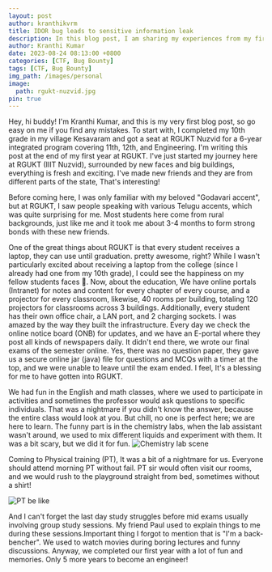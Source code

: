 ```yaml
---
layout: post
author: kranthikvrm
title: IDOR bug leads to sensitive information leak
description: In this blog post, I am sharing my experiences from my first year at RGUKT Nuzvid, where I experienced new faces, challenges, and exciting opportunities on my journey towards becoming an engineer.
author: Kranthi Kumar
date: 2023-08-24 08:13:00 +0800
categories: [CTF, Bug Bounty]
tags: [CTF, Bug Bounty]
img_path: /images/personal
image:
  path: rgukt-nuzvid.jpg
pin: true
---
```


Hey, hi buddy! I'm Kranthi Kumar, and this is my very first blog post, so go easy on me if you find any mistakes. To start with, I completed my 10th grade in my village Kesavaram and got a seat at RGUKT Nuzvid for a 6-year integrated program covering 11th, 12th, and Engineering. I'm writing this post at the end of my first year at RGUKT. I've just started my journey here at RGUKT (IIIT Nuzvid), surrounded by new faces and big buildings, everything is fresh and exciting. I've made new friends and they are from different parts of the state, That's interesting! 

Before coming here, I was only familiar with my beloved "Godavari accent", but at RGUKT, I saw people speaking with various Telugu accents, which was quite surprising for me. Most students here come from rural backgrounds, just like me and it took me about 3-4 months to form strong bonds with these new friends.
 
One of the great things about RGUKT is that every student receives a laptop, they can use until graduation. pretty awesome, right? While I wasn't particularly excited about receiving a laptop from the college (since I already had one from my 10th grade), I could see the happiness on my fellow students faces 🤩. Now, about the education, We have online portals (Intranet) for notes and content for every chapter of every course, and a projector for every classroom, likewise, 40 rooms per building, totaling 120 projectors for classrooms across 3 buildings. Additionally, every student has their own office chair, a LAN port, and 2 charging sockets. I was amazed by the way they built the infrastructure. Every day we check the online notice board (ONB) for updates, and we have an E-portal where they post all kinds of newspapers daily. It didn't end there, we wrote our final exams of the semester online. Yes, there was no question paper, they gave us a secure online jar (java) file for questions and MCQs with a timer at the top, and we were unable to leave until the exam ended. I feel, It's a blessing for me to have gotten into RGUKT.

We had fun in the English and math classes, where we used to participate in activities and sometimes the professor would ask questions to specific individuals. That was a nightmare if you didn't know the answer, because the entire class would look at you. But chill, no one is perfect here; we are here to learn. The funny part is in the chemistry labs, when the lab assistant wasn't around, we used to mix different liquids and experiment with them. It was a bit scary, but we did it for fun.
![Chemistry lab scene](tom.gif)

Coming to Physical training (PT), It was a bit of a nightmare for us. Everyone should attend morning PT without fail. PT sir would often visit our rooms, and we would rush to the playground straight from bed, sometimes without a shirt!

![PT be like](brahmi-running.gif)

And I can't forget the last day study struggles before mid exams usually involving group study sessions. My friend Paul used to explain things to me during these sessions.Important thing I forgot to mention that is "I'm a back-bencher". We used to watch movies during boring lectures and funny discussions. Anyway, we completed our first year with a lot of fun and memories. Only 5 more years to become an engineer!
